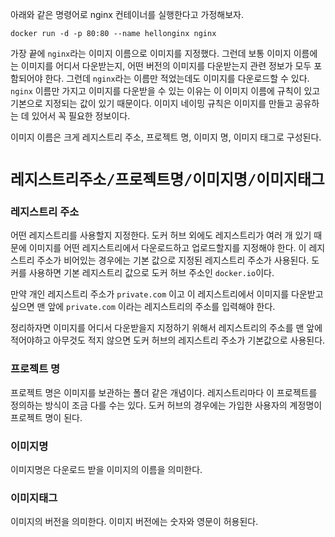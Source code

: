 아래와 같은 명령어로 nginx 컨테이너를 실행한다고 가정해보자.

`docker run -d -p 80:80 --name hellonginx nginx`

가장 끝에 `nginx`라는 이미지 이름으로 이미지를 지정했다. 그런데 보통 이미지 이름에는 이미지를 어디서 다운받는지, 어떤 버전의 이미지를 다운받는지 관련 정보가 모두 포함되어야 한다. 그런데 `nginx`라는 이름만 적었는데도 이미지를 다운로드할 수 있다. `nginx` 이름만 가지고 이미지를 다운받을 수 있는 이유는 이 이미지 이름에 규칙이 있고 기본으로 지정되는 값이 있기 때문이다. 이미지 네이밍 규칙은 이미지를 만들고 공유하는 데 있어서 꼭 필요한 정보이다. 

이미지 이름은 크게 레지스트리 주소, 프로젝트 명, 이미지 명, 이미지 태그로 구성된다.

# `레지스트리주소/프로젝트명/이미지명/이미지태그`

### 레지스트리 주소
어떤 레지스트리를 사용할지 지정한다. 도커 허브 외에도 레지스트리가 여러 개 있기 때문에 이미지를 어떤 레지스트리에서 다운로드하고 업로드할지를 지정해야 한다. 이 레지스트리 주소가 비어있는 경우에는 기본 값으로 지정된 레지스트리 주소가 사용된다. 도커를 사용하면 기본 레지스트리 값으로 도커 허브 주소인 `docker.io`이다.

만약 개인 레지스트리 주소가 `private.com` 이고 이 레지스트리에서 이미지를 다운받고 싶으면 맨 앞에 `private.com` 이라는 레지스트리의 주소를 입력해야 한다.

정리하자면 이미지를 어디서 다운받을지 지정하기 위해서 레지스트리의 주소를 맨 앞에 적어야하고 아무것도 적지 않으면 도커 허브의 레지스트리 주소가 기본값으로 사용된다. 

### 프로젝트 명
프로젝트 명은 이미지를 보관하는 폴더 같은 개념이다. 레지스트리마다 이 프로젝트를 정의하는 방식이 조금 다를 수는 있다. 도커 허브의 경우에는 가입한 사용자의 계정명이 프로젝트 명이 된다. 

### 이미지명
이미지명은 다운로드 받을 이미지의 이름을 의미한다.

### 이미지태그
이미지의 버전을 의미한다. 이미지 버전에는 숫자와 영문이 허용된다. 